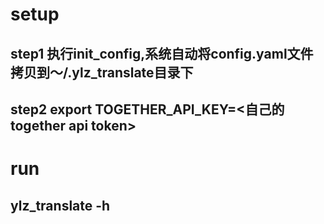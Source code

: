 # setup
## step1 执行init_config,系统自动将config.yaml文件拷贝到～/.ylz_translate目录下
## step2 export TOGETHER_API_KEY=<自己的together api token>

# run
## ylz_translate -h